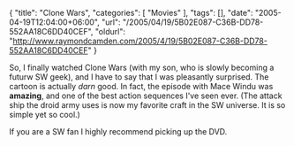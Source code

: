 {
	"title": "Clone Wars",
	"categories": [
		"Movies"
	],
	"tags": [],
	"date": "2005-04-19T12:04:00+06:00",
	"url": "/2005/04/19/5B02E087-C36B-DD78-552AA18C6DD40CEF",
	"oldurl": "http://www.raymondcamden.com/2005/4/19/5B02E087-C36B-DD78-552AA18C6DD40CEF"
}

So, I finally watched Clone Wars (with my son, who is slowly becoming a futurw SW geek), and I have to say that I was pleasantly surprised. The cartoon is actually <i>darn</i> good. In fact, the episode with Mace Windu was <b>amazing</b>, and one of the best action sequences I've seen ever. (The attack ship the droid army uses is now my favorite craft in the SW universe. It is so simple yet so cool.)

If you are a SW fan I highly recommend picking up the DVD.
